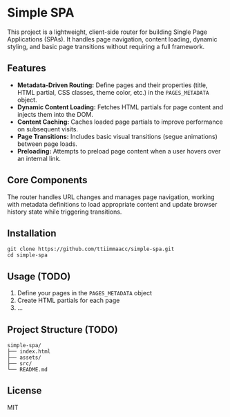 # Simple SPA

This project is a lightweight, client-side router for building Single Page Applications (SPAs). It handles page navigation, content loading, dynamic styling, and basic page transitions without requiring a full framework.

## Features

- **Metadata-Driven Routing:** Define pages and their properties (title, HTML partial, CSS classes, theme color, etc.) in the `PAGES_METADATA` object.
- **Dynamic Content Loading:** Fetches HTML partials for page content and injects them into the DOM.
- **Content Caching:** Caches loaded page partials to improve performance on subsequent visits.
- **Page Transitions:** Includes basic visual transitions (segue animations) between page loads.
- **Preloading:** Attempts to preload page content when a user hovers over an internal link.

## Core Components

The router handles URL changes and manages page navigation, working with metadata definitions to load appropriate content and update browser history state while triggering transitions.

## Installation

```
git clone https://github.com/ttiimmaacc/simple-spa.git
cd simple-spa
```

## Usage (TODO)

1. Define your pages in the `PAGES_METADATA` object
2. Create HTML partials for each page
3. ...

## Project Structure (TODO)

```
simple-spa/
├── index.html
├── assets/
├── src/
└── README.md
```

## License

MIT
